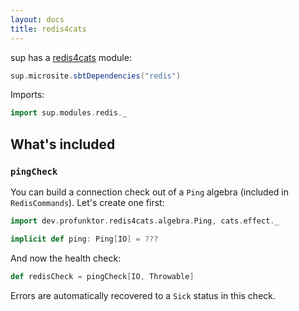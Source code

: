 ```yaml
---
layout: docs
title: redis4cats
---
```


sup has a <a href="https://redis4cats.profunktor.dev" target="_blank">redis4cats</a> module:

```scala mdoc:passthrough
sup.microsite.sbtDependencies("redis")
```

Imports:
```scala mdoc:silent
import sup.modules.redis._
```

## What's included

### `pingCheck`

You can build a connection check out of a `Ping` algebra (included in `RedisCommands`). Let's create one first:

```scala mdoc
import dev.profunktor.redis4cats.algebra.Ping, cats.effect._

implicit def ping: Ping[IO] = ???
```

And now the health check:

```scala mdoc
def redisCheck = pingCheck[IO, Throwable]
```

Errors are automatically recovered to a `Sick` status in this check.
